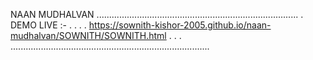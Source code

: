  NAAN MUDHALVAN
................................................................................
. DEMO LIVE :-                                                                .
.                                                                             .
. https://sownith-kishor-2005.github.io/naan-mudhalvan/SOWNITH/SOWNITH.html   .
.                                                                             .
...............................................................................


